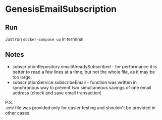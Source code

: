 # GenesisEmailSubscription

## Run
Just run `docker-compose up` in terminal.

## Notes
- subscriptionRepository.emailAlreadySubscribed - for performance it is better to read a few lines at a time, but not the whole file, as it may be too large.
- subscriptionService.subscribeEmail - function was written in synchronous way to prevent two simultaneous savings of one email address (check and save email transaction)

P.S. </br>
.env file was provided only for easier testing and shouldn't be provided in other cases
